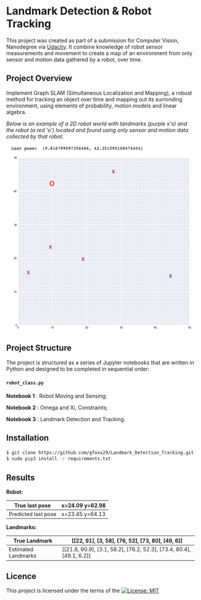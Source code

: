 # Landmark Detection & Robot Tracking
This project was created as part of a submission for Computer Vision, Nanodegree  via [Udacity](https://eu.udacity.com/course/computer-vision-nanodegree--nd891). It combine knowledge of robot sensor measurements and movement to create a map of an environment from only sensor and motion data gathered by a robot, over time.

## Project Overview
Implement Graph SLAM (Simultaneous Localization and Mapping), a robust method for tracking an object over time and mapping out its surronding environment, using elements of probability, motion models and linear algebra. 

*Below is an example of a 2D robot world with landmarks (purple x's) and the robot (a red 'o') located and found using only sensor and motion data collected by that robot.*

<p align="center">
	<img src="images/robot_world.png" align="middle" alt="drawing" width="500px">
</p>

## Project Structure
The project is structured as a series of Jupyter notebooks that are written in Python and designed to be completed in sequential order:

#### `robot_class.py`
__Notebook 1__ : Robot Moving and Sensing;

__Notebook 2__ : Omega and Xi, Constraints;

__Notebook 3__ : Landmark Detection and Tracking.

## Installation
```sh
$ git clone https://github.com/gfoxx29/Landmark_Detection_Tracking.git
$ sudo pip3 install -r requirements.txt
```
## Results
**Robot:** 

 True last pose       | x=24.09 y=62.98      
 -------------------  |--------------------
 Predicted last pose  | x=23.45 y=64.13      


**Landmarks:**

 True Landmark        | [[22, 91], [3, 58], [76, 52], [73, 80], [49, 6]]                      
 -------------------  | ---------------------------------------------------------------------
 Estimated Landmarks  | [[21.8, 90.9], [3.1, 58.2], [76.2, 52.3], [73.4, 80.4], [49.1, 6.2]]  


## Licence
This project is licensed under the terms of the [![License: MIT](https://img.shields.io/badge/License-MIT-yellow.svg)](https://opensource.org/licenses/MIT)
